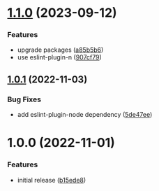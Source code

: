 # [1.1.0](https://github.com/KiwiKilian/eslint-config/compare/v1.0.1...v1.1.0) (2023-09-12)


### Features

* upgrade packages ([a85b5b6](https://github.com/KiwiKilian/eslint-config/commit/a85b5b6c529a21a9f8cbf316689ab464b404abcb))
* use eslint-plugin-n ([907cf79](https://github.com/KiwiKilian/eslint-config/commit/907cf796181ebb98e75b01a20daea5399d19bb6c))

## [1.0.1](https://github.com/KiwiKilian/eslint-config/compare/v1.0.0...v1.0.1) (2022-11-03)


### Bug Fixes

* add eslint-plugin-node dependency ([5de47ee](https://github.com/KiwiKilian/eslint-config/commit/5de47ee263c14fc27cfd1b7163916033659d2c86))

# 1.0.0 (2022-11-01)


### Features

* initial release ([b15ede8](https://github.com/KiwiKilian/eslint-config/commit/b15ede8315a760223d1b7ac877926ee14bf5acad))
